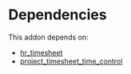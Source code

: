 # Dependencies

This addon depends on:

- [hr_timesheet](https://github.com/bringout/oca-ocb-hr/tree/7fb3fb6283239c624dcbacc56df725f7a52d28aa/odoo-bringout-oca-ocb-hr_timesheet)
- [project_timesheet_time_control](https://github.com/bringout/oca-workflow-process)
